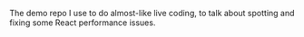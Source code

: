 The demo repo I use to do almost-like live coding, to talk about spotting and fixing some React performance issues.
